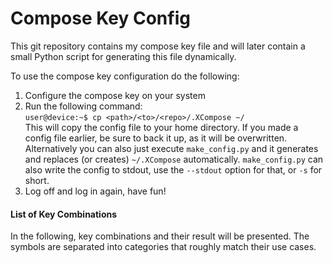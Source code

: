 # Compose Key Config
This git repository contains my compose key file and will later contain a small Python script for generating this file dynamically.

To use the compose key configuration do the following:
1. Configure the compose key on your system
2. Run the following command: <br>
`user@device:~$ cp <path>/<to>/<repo>/.XCompose ~/`<br>
This will copy the config file to your home directory. If you made a config file earlier, be sure to back it up, as it will be overwritten.
<br>Alternatively you can also just execute `make_config.py` and it generates and replaces (or creates) `~/.XCompose` automatically. `make_config.py` can also write the config to stdout, use the `--stdout` option for that, or `-s` for short.    
3. Log off and log in again, have fun!

#### List of Key Combinations
In the following, key combinations and their result will be presented. The symbols are separated into categories that roughly match their use cases.

